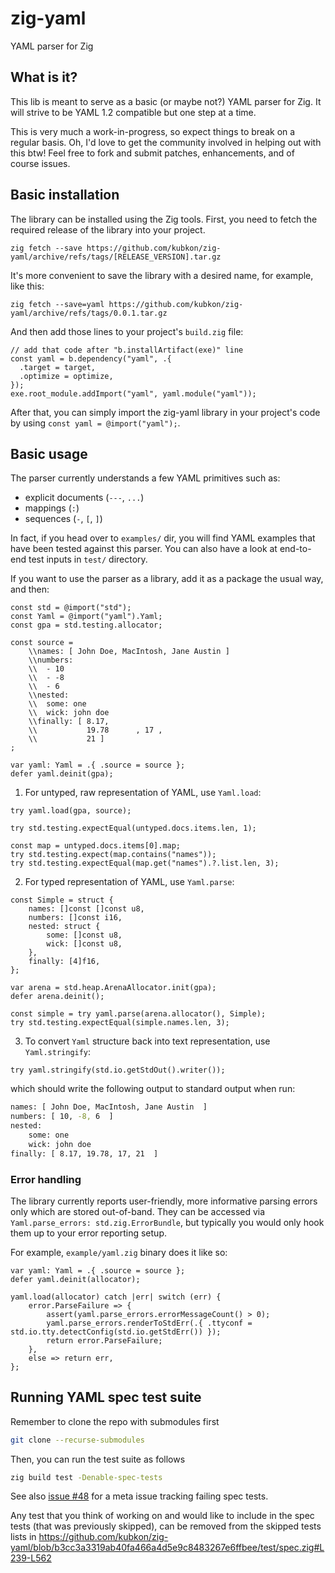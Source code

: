 # zig-yaml

YAML parser for Zig

## What is it?

This lib is meant to serve as a basic (or maybe not?) YAML parser for Zig. It will strive to be YAML 1.2 compatible
but one step at a time.

This is very much a work-in-progress, so expect things to break on a regular basis. Oh, I'd love to get the
community involved in helping out with this btw! Feel free to fork and submit patches, enhancements, and of course
issues.


## Basic installation

The library can be installed using the Zig tools. First, you need to fetch the required release of the library into your project. 
```
zig fetch --save https://github.com/kubkon/zig-yaml/archive/refs/tags/[RELEASE_VERSION].tar.gz
```

It's more convenient to save the library with a desired name, for example, like this:
```
zig fetch --save=yaml https://github.com/kubkon/zig-yaml/archive/refs/tags/0.0.1.tar.gz
```

And then add those lines to your project's `build.zig` file:
```
// add that code after "b.installArtifact(exe)" line
const yaml = b.dependency("yaml", .{
  .target = target,
  .optimize = optimize,
});
exe.root_module.addImport("yaml", yaml.module("yaml"));
```

After that, you can simply import the zig-yaml library in your project's code by using `const yaml = @import("yaml");`.


## Basic usage

The parser currently understands a few YAML primitives such as:
* explicit documents (`---`, `...`)
* mappings (`:`)
* sequences (`-`, `[`, `]`)

In fact, if you head over to `examples/` dir, you will find YAML examples that have been tested against this
parser. You can also have a look at end-to-end test inputs in `test/` directory.

If you want to use the parser as a library, add it as a package the usual way, and then:

```zig
const std = @import("std");
const Yaml = @import("yaml").Yaml;
const gpa = std.testing.allocator;

const source =
    \\names: [ John Doe, MacIntosh, Jane Austin ]
    \\numbers:
    \\  - 10
    \\  - -8
    \\  - 6
    \\nested:
    \\  some: one
    \\  wick: john doe
    \\finally: [ 8.17,
    \\           19.78      , 17 ,
    \\           21 ]
;

var yaml: Yaml = .{ .source = source };
defer yaml.deinit(gpa);
```

1. For untyped, raw representation of YAML, use `Yaml.load`:

```zig
try yaml.load(gpa, source);

try std.testing.expectEqual(untyped.docs.items.len, 1);

const map = untyped.docs.items[0].map;
try std.testing.expect(map.contains("names"));
try std.testing.expectEqual(map.get("names").?.list.len, 3);
```

2. For typed representation of YAML, use `Yaml.parse`:

```zig
const Simple = struct {
    names: []const []const u8,
    numbers: []const i16,
    nested: struct {
        some: []const u8,
        wick: []const u8,
    },
    finally: [4]f16,
};

var arena = std.heap.ArenaAllocator.init(gpa);
defer arena.deinit();

const simple = try yaml.parse(arena.allocator(), Simple);
try std.testing.expectEqual(simple.names.len, 3);
```

3. To convert `Yaml` structure back into text representation, use `Yaml.stringify`:

```zig
try yaml.stringify(std.io.getStdOut().writer());
```

which should write the following output to standard output when run:

```sh
names: [ John Doe, MacIntosh, Jane Austin  ]
numbers: [ 10, -8, 6  ]
nested:
    some: one
    wick: john doe
finally: [ 8.17, 19.78, 17, 21  ]
```

### Error handling

The library currently reports user-friendly, more informative parsing errors only which are stored out-of-band.
They can be accessed via `Yaml.parse_errors: std.zig.ErrorBundle`, but typically you would only hook them up to
your error reporting setup.

For example, `example/yaml.zig` binary does it like so:

```zig
var yaml: Yaml = .{ .source = source };
defer yaml.deinit(allocator);

yaml.load(allocator) catch |err| switch (err) {
    error.ParseFailure => {
        assert(yaml.parse_errors.errorMessageCount() > 0);
        yaml.parse_errors.renderToStdErr(.{ .ttyconf = std.io.tty.detectConfig(std.io.getStdErr()) });
        return error.ParseFailure;
    },
    else => return err,
};
```

## Running YAML spec test suite

Remember to clone the repo with submodules first

```sh
git clone --recurse-submodules
```

Then, you can run the test suite as follows

```sh
zig build test -Denable-spec-tests
```

See also [issue #48](https://github.com/kubkon/zig-yaml/issues/48) for a meta issue tracking failing spec tests.

Any test that you think of working on and would like to include in the spec tests (that was previously skipped), can be removed from the skipped tests lists in https://github.com/kubkon/zig-yaml/blob/b3cc3a3319ab40fa466a4d5e9c8483267e6ffbee/test/spec.zig#L239-L562
